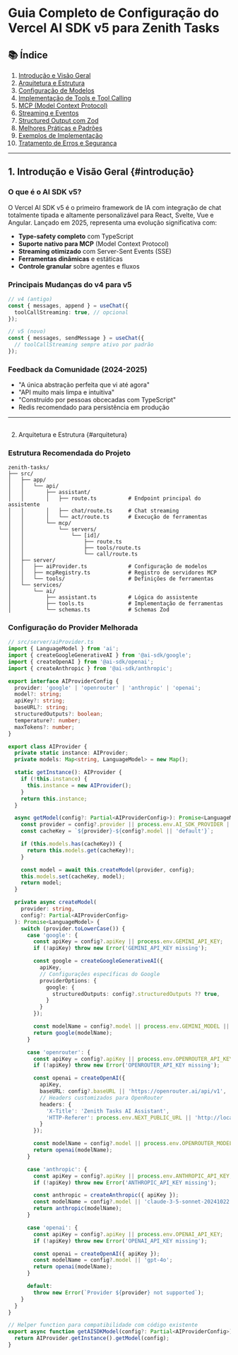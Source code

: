 # Guia Completo de Configuração do Vercel AI SDK v5 para Zenith Tasks

## 📚 Índice
1. [Introdução e Visão Geral](#introdução)
2. [Arquitetura e Estrutura](#arquitetura)
3. [Configuração de Modelos](#configuração-de-modelos)
4. [Implementação de Tools e Tool Calling](#tools-e-tool-calling)
5. [MCP (Model Context Protocol)](#mcp-integration)
6. [Streaming e Eventos](#streaming-e-eventos)
7. [Structured Output com Zod](#structured-output)
8. [Melhores Práticas e Padrões](#melhores-práticas)
9. [Exemplos de Implementação](#exemplos-completos)
10. [Tratamento de Erros e Segurança](#erros-e-segurança)

---

## 1. Introdução e Visão Geral {#introdução}

### O que é o AI SDK v5?

O Vercel AI SDK v5 é o primeiro framework de IA com integração de chat totalmente tipada e altamente personalizável para React, Svelte, Vue e Angular. Lançado em 2025, representa uma evolução significativa com:

- **Type-safety completo** com TypeScript
- **Suporte nativo para MCP** (Model Context Protocol)
- **Streaming otimizado** com Server-Sent Events (SSE)
- **Ferramentas dinâmicas** e estáticas
- **Controle granular** sobre agentes e fluxos

### Principais Mudanças do v4 para v5

```typescript
// v4 (antigo)
const { messages, append } = useChat({
  toolCallStreaming: true, // opcional
});

// v5 (novo)
const { messages, sendMessage } = useChat({
  // toolCallStreaming sempre ativo por padrão
});
```

### Feedback da Comunidade (2024-2025)

- "A única abstração perfeita que vi até agora"
- "API muito mais limpa e intuitiva"
- "Construído por pessoas obcecadas com TypeScript"
- Redis recomendado para persistência em produção
---

##
 2. Arquitetura e Estrutura {#arquitetura}

### Estrutura Recomendada do Projeto

```
zenith-tasks/
├── src/
│   ├── app/
│   │   └── api/
│   │       ├── assistant/
│   │       │   ├── route.ts          # Endpoint principal do assistente
│   │       │   ├── chat/route.ts     # Chat streaming
│   │       │   └── act/route.ts      # Execução de ferramentas
│   │       └── mcp/
│   │           └── servers/
│   │               └── [id]/
│   │                   ├── route.ts
│   │                   ├── tools/route.ts
│   │                   └── call/route.ts
│   ├── server/
│   │   ├── aiProvider.ts             # Configuração de modelos
│   │   ├── mcpRegistry.ts            # Registro de servidores MCP
│   │   └── tools/                    # Definições de ferramentas
│   └── services/
│       └── ai/
│           ├── assistant.ts          # Lógica do assistente
│           ├── tools.ts              # Implementação de ferramentas
│           └── schemas.ts            # Schemas Zod
```

### Configuração do Provider Melhorada

```typescript
// src/server/aiProvider.ts
import { LanguageModel } from 'ai';
import { createGoogleGenerativeAI } from '@ai-sdk/google';
import { createOpenAI } from '@ai-sdk/openai';
import { createAnthropic } from '@ai-sdk/anthropic';

export interface AIProviderConfig {
  provider: 'google' | 'openrouter' | 'anthropic' | 'openai';
  model?: string;
  apiKey?: string;
  baseURL?: string;
  structuredOutputs?: boolean;
  temperature?: number;
  maxTokens?: number;
}

export class AIProvider {
  private static instance: AIProvider;
  private models: Map<string, LanguageModel> = new Map();

  static getInstance(): AIProvider {
    if (!this.instance) {
      this.instance = new AIProvider();
    }
    return this.instance;
  }

  async getModel(config?: Partial<AIProviderConfig>): Promise<LanguageModel> {
    const provider = config?.provider || process.env.AI_SDK_PROVIDER || 'google';
    const cacheKey = `${provider}-${config?.model || 'default'}`;

    if (this.models.has(cacheKey)) {
      return this.models.get(cacheKey)!;
    }

    const model = await this.createModel(provider, config);
    this.models.set(cacheKey, model);
    return model;
  }

  private async createModel(
    provider: string,
    config?: Partial<AIProviderConfig>
  ): Promise<LanguageModel> {
    switch (provider.toLowerCase()) {
      case 'google': {
        const apiKey = config?.apiKey || process.env.GEMINI_API_KEY;
        if (!apiKey) throw new Error('GEMINI_API_KEY missing');

        const google = createGoogleGenerativeAI({
          apiKey,
          // Configurações específicas do Google
          providerOptions: {
            google: {
              structuredOutputs: config?.structuredOutputs ?? true,
            }
          }
        });

        const modelName = config?.model || process.env.GEMINI_MODEL || 'gemini-2.5-pro';
        return google(modelName);
      }

      case 'openrouter': {
        const apiKey = config?.apiKey || process.env.OPENROUTER_API_KEY;
        if (!apiKey) throw new Error('OPENROUTER_API_KEY missing');

        const openai = createOpenAI({
          apiKey,
          baseURL: config?.baseURL || 'https://openrouter.ai/api/v1',
          // Headers customizados para OpenRouter
          headers: {
            'X-Title': 'Zenith Tasks AI Assistant',
            'HTTP-Referer': process.env.NEXT_PUBLIC_URL || 'http://localhost:3457'
          }
        });

        const modelName = config?.model || process.env.OPENROUTER_MODEL || 'openrouter/auto';
        return openai(modelName);
      }

      case 'anthropic': {
        const apiKey = config?.apiKey || process.env.ANTHROPIC_API_KEY;
        if (!apiKey) throw new Error('ANTHROPIC_API_KEY missing');

        const anthropic = createAnthropic({ apiKey });
        const modelName = config?.model || 'claude-3-5-sonnet-20241022';
        return anthropic(modelName);
      }

      case 'openai': {
        const apiKey = config?.apiKey || process.env.OPENAI_API_KEY;
        if (!apiKey) throw new Error('OPENAI_API_KEY missing');

        const openai = createOpenAI({ apiKey });
        const modelName = config?.model || 'gpt-4o';
        return openai(modelName);
      }

      default:
        throw new Error(`Provider ${provider} not supported`);
    }
  }
}

// Helper function para compatibilidade com código existente
export async function getAISDKModel(config?: Partial<AIProviderConfig>) {
  return AIProvider.getInstance().getModel(config);
}
```